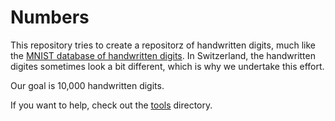 # Numbers

This repository tries to create a repositorz of handwritten digits,
much like
the
[MNIST database of handwritten digits](http://yann.lecun.com/exdb/mnist/).
In Switzerland, the handwritten digites sometimes look a bit
different, which is why we undertake this effort.

Our goal is 10,000 handwritten digits.

If you want to help, check out the [tools](tools/) directory.
